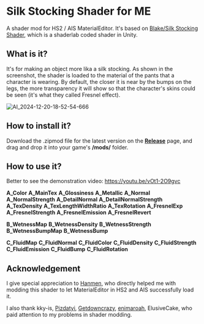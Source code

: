 # Silk Stocking Shader for ME
A shader mod for HS2 / AIS MaterialEditor. It's based on [Blake/Silk Stocking Shader](https://github.com/Blatke/Silk-Stocking-Shader), which is a shaderlab coded shader in Unity.

## What is it?
It's for making an object more lika a silk stocking. As shown in the screenshot, the shader is loaded to the material of the pants that a character is wearing. By default, the closer it is near by the bumps on the legs, the more transparency it will show so that the character's skins could be seen (it's what they called Fresnel effect).

![AI_2024-12-20-18-52-54-666](https://github.com/user-attachments/assets/fdee0098-611b-4d87-b249-45d2e11b1222)

## How to install it?
Download the .zipmod file for the latest version on the **[Release](https://github.com/Blatke/Silk-Stocking-Shader-for-ME/releases)** page, and drag and drop it into your game's **/mods/** folder.

## How to use it?
Better to see the demonstration video: https://youtu.be/vOt1-2O9gvc

**A_Color**
**A_MainTex**
**A_Glossiness**
**A_Metallic**
**A_Normal**
**A_NormalStrength**
**A_DetailNormal**
**A_DetailNormalStrength**
**A_TexDensity**
**A_TexLengthWidthRatio**
**A_TexRotation**
**A_FresnelExp**
**A_FresnelStrength**
**A_FresnelEmission**
**A_FresnelRevert**


**B_WetnessMap**
**B_WetnessDensity**
**B_WetnessStrength**
**B_WetnessBumpMap**
**B_WetnessBump**


**C_FluidMap**
**C_FluidNormal**
**C_FluidColor**
**C_FluidDensity**
**C_FluidStrength**
**C_FluidEmission**
**C_FluidBump**
**C_FluidRotation**

## Acknowledgement
I give special appreciation to [Hanmen](https://www.patreon.com/c/hanmen), who directly helped me with modding this shader to let MaterialEditor in HS2 and AIS successfully load it.

I also thank kky-is, [Pizdatyi](https://www.pixiv.net/users/86387918), [Getdowncrazy](https://www.patreon.com/c/realillusionGDC/), [enimaroah](https://github.com/enimaroah-cubic/Sb3UGS/wiki), ElusiveCake, who paid attention to my problems in shader modding.

